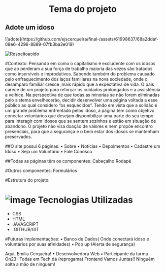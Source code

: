 <h1 align="center">Tema do projeto </h1>

<h2>Adote um idoso</h2> ![adote](https://github.com/ejscerqueira/final-/assets/61998637/68a2ddaf-08e6-4298-8889-07fb3ba2e019)


![Respeitoaoido ](https://github.com/ejscerqueira/final-/assets/61998637/88c68886-e8e2-4c46-b7c2-738c9fef1ffd)


#Contexto: Pensando em como o capitalismo é excludente com os idosos que ao perderam a sua força de trabalho maioria das vezes são tratados como inservíveis e improdutivos.
Sabendo também do problema causado pelo enfraquecimento dos laços familiares na nova sociedade, onde o desamparo familiar cresce ,mais rápido que a expectativa de vida.
O pais carece de um projeto para reforçar os cuidados prolongados e a assistência a velhice.
Na perspectiva de que todas as minorias se não forem eliminadas pelo sistema envelhecerão, decidir desenvolver uma página voltada a esse público ao qual considero “os esquecidos”.
Tendo em vista que a solidão é um grande problema enfrentado pelos idoso, a página tem como objetivo conectar voluntários que desejam disponibilizar uma parte do seu tempo para interagir com idosos que se sentem sozinhos e estão em situação de abandono.
O projeto não visa doação de valores e nem propõe encontro presenciais, para que a segurança e o bem estar dos idosos se mantenham preservados.

##O site possui 6 páginas:
•	Sobre
•	Notícias
•	Depoimentos
•	Cadastre um Idoso
•	Seja um Voluntário 
•	Fale Conosco

##Todas as páginas têm os componentes:
Cabeçalho 
Rodapé



#Outros componentes:
Formulários

#Estrutura do projeto:


# ![image](https://github.com/ejscerqueira/final-/assets/61998637/f761f362-ffac-4bfb-b654-90b76c2994ce) Tecnologias Utilizadas

- CSS
- HTML
- JAVASCRIPT	
- `GITHUB/GIT	






#Futuras Implementações:
•	Banco de Dados( Onde conectará idoso e voluntários por suas afinidades)
•	Pop up (Alerta de segurança)

Aqui, Emília Cerqueira!
•	Desenvolvedora Web
•	Participante da turma On23- Todas em Tech da (reprogama) Frontend
Vamos Juntas!! Ninguém solta a mão de ninguém!


















